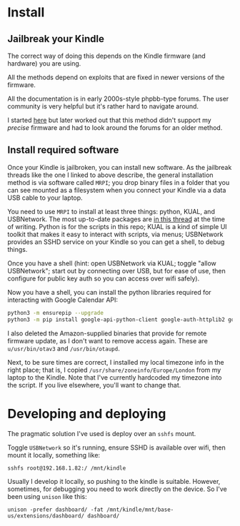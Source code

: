


# Install

## Jailbreak your Kindle
The correct way of doing this depends on the Kindle firmware (and hardware) you are using.

All the methods depend on exploits that are fixed in newer versions of the firmware.

All the documentation is in early 2000s-style phpbb-type forums. The user community is very helpful but it's rather hard to navigate around.

I started [here](https://www.mobileread.com/forums/showthread.php?t=320564) but later worked out that this method didn't support my _precise_ firmware and had to look around the forums for an older method.  

## Install required software

Once your Kindle is jailbroken, you can install new software. As the jailbreak threads like the one I linked to above describe, the general installation method is via software called `MRPI`; you drop binary files in a folder that you can see mounted as a filesystem when you connect your Kindle via a data USB cable to your laptop.

You need to use `MRPI` to install at least three things: python, KUAL, and USBNetwork. The most up-to-date packages are [in this thread](https://www.mobileread.com/forums/showthread.php?t=225030) at the time of writing. Python is for the scripts in this repo; KUAL is a kind of simple UI toolkit that makes it easy to interact with scripts, via menus; USBNetwork provides an SSHD service on your Kindle so you can get a shell, to debug things.


Once you have a shell (hint: open USBNetwork via KUAL; toggle "allow USBNetwork"; start out by connecting over USB, but for ease of use, then configure for public key auth so you can access over wifi safely).

Now you have a shell, you can install the python libraries required for interacting with Google Calendar API:

```sh
python3 -m ensurepip --upgrade
python3 -m pip install google-api-python-client google-auth-httplib2 google-auth-oauthlib requests
```

I also deleted the Amazon-supplied binaries that provide for remote firmware update, as I don't want to remove access again. These are `u/usr/bin/otav3` and `/usr/bin/otaupd`.

Next, to be sure times are correct, I installed my local timezone info in the right place; that is, I copied `/usr/share/zoneinfo/Europe/London` from my laptop to the Kindle.  Note that I've currently hardcoded my timezone into the script. If you live elsewhere, you'll want to change that.

# Developing and deploying

The pragmatic solution I've used is deploy over an `sshfs` mount.

Toggle `USBNetwork` so it's running, ensure SSHD is available over wifi, then mount it locally, something like:

    sshfs root@192.168.1.82:/ /mnt/kindle

Usually I develop it locally, so pushing to the kindle is suitable. However, sometimes, for debugging you need to work directly on the device. So I've been using `unison` like this:

    unison -prefer dashboard/ -fat /mnt/kindle/mnt/base-us/extensions/dashboard/ dashboard/